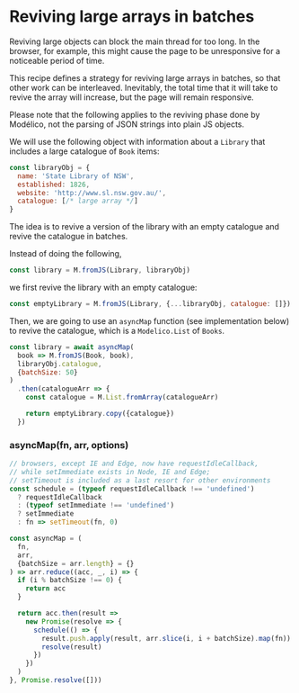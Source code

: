 # Reviving large arrays in batches

Reviving large objects can block the main thread for too long. In the browser,
for example, this might cause the page to be unresponsive for a noticeable
period of time.

This recipe defines a strategy for reviving large arrays in batches, so that
other work can be interleaved. Inevitably, the total time that it will take to
revive the array will increase, but the page will remain responsive.

Please note that the following applies to the reviving phase done by Modélico,
not the parsing of JSON strings into plain JS objects.

We will use the following object with information about a `Library` that
includes a large catalogue of `Book` items:

```js
const libraryObj = {
  name: 'State Library of NSW',
  established: 1826,
  website: 'http://www.sl.nsw.gov.au/',
  catalogue: [/* large array */]
}
```

The idea is to revive a version of the library with an empty catalogue and
revive the catalogue in batches.

Instead of doing the following,

```js
const library = M.fromJS(Library, libraryObj)
```

we first revive the library with an empty catalogue:

```js
const emptyLibrary = M.fromJS(Library, {...libraryObj, catalogue: []})
```

Then, we are going to use an `asyncMap` function (see implementation below) to
revive the catalogue, which is a `Modelico.List` of `Books`.

```js
const library = await asyncMap(
  book => M.fromJS(Book, book),
  libraryObj.catalogue,
  {batchSize: 50}
)
  .then(catalogueArr => {
    const catalogue = M.List.fromArray(catalogueArr)

    return emptyLibrary.copy({catalogue})
  })
```

### asyncMap(fn, arr, options)

```js
// browsers, except IE and Edge, now have requestIdleCallback,
// while setImmediate exists in Node, IE and Edge;
// setTimeout is included as a last resort for other environments
const schedule = (typeof requestIdleCallback !== 'undefined')
  ? requestIdleCallback
  : (typeof setImmediate !== 'undefined')
  ? setImmediate
  : fn => setTimeout(fn, 0)

const asyncMap = (
  fn,
  arr,
  {batchSize = arr.length} = {}
) => arr.reduce((acc, _, i) => {
  if (i % batchSize !== 0) {
    return acc
  }

  return acc.then(result =>
    new Promise(resolve => {
      schedule(() => {
        result.push.apply(result, arr.slice(i, i + batchSize).map(fn))
        resolve(result)
      })
    })
  )
}, Promise.resolve([]))
```
